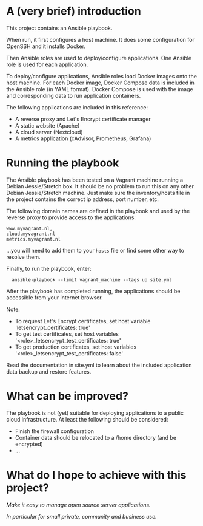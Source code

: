 # A (very brief) introduction

This project contains an Ansible playbook.

When run, it first configures a host machine.
It does some configuration for OpenSSH and it installs Docker.

Then Ansible roles are used to deploy/configure applications.
One Ansible role is used for each application.

To deploy/configure applications, Ansible roles load Docker images onto the host machine.
For each Docker image, Docker Compose data is included in the Ansible role (in YAML format).
Docker Compose is used with the image and corresponding data to run application containers.

The following applications are included in this reference:

- A reverse proxy and Let's Encrypt certificate manager
- A static website (Apache)
- A cloud server (Nextcloud)
- A metrics application (cAdvisor, Prometheus, Grafana)

# Running the playbook

The Ansible playbook has been tested on a Vagrant machine running a Debian Jessie/Stretch box.
It should be no problem to run this on any other Debian Jessie/Stretch machine.
Just make sure the inventory/hosts file in the project contains the correct ip address, port number, etc.

The following domain names are defined in the playbook and used by the reverse proxy to provide access to the applications:

    www.myvagrant.nl, 
    cloud.myvagrant.nl 
    metrics.myvagrant.nl 

...you will need to add them to your `hosts` file or find some other way to resolve them.

Finally, to run the playbook, enter:

      ansible-playbook --limit vagrant_machine --tags up site.yml

After the playbook has completed running, the applications should be accessible from your internet browser.    
      
Note:
   - To request Let's Encrypt certificates, set host variable 'letsencrypt_certificates: true'
   - To get test certificates, set host variables '\<role\>\_letsencrypt\_test\_certificates: true'
   - To get production certificates, set host variables '\<role\>\_letsencrypt\_test\_certificates: false'

Read the documentation in site.yml to learn about the included application data backup and restore features.

# What can be improved?

The playbook is not (yet) suitable for deploying applications to a public cloud infrastructure.
At least the following should be considered:

- Finish the firewall configuration
- Container data should be relocated to a /home directory (and be encrypted)
- ...

# What do I hope to achieve with this project?

*Make it easy to manage open source server applications.*

*In particular for small private, community and business use.*
